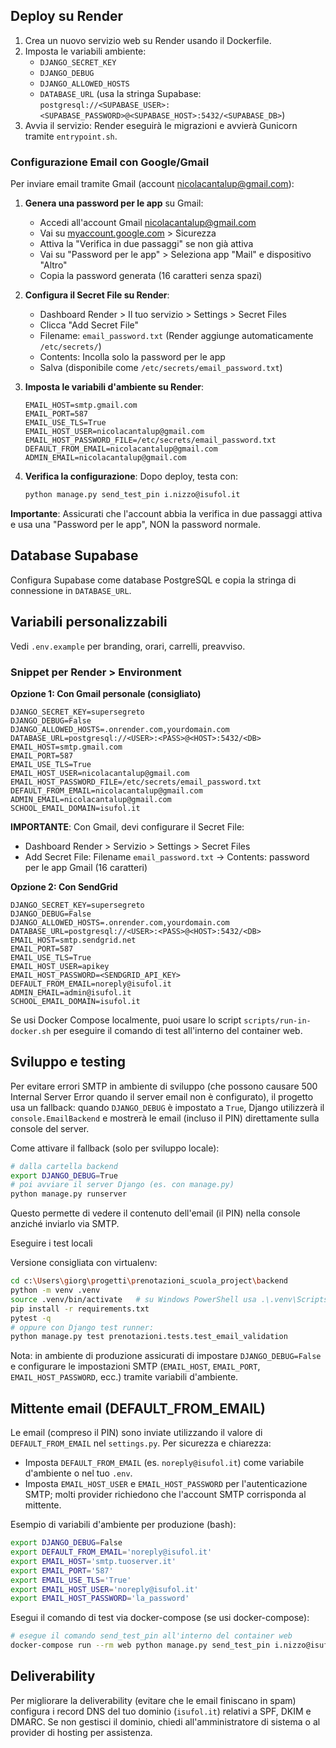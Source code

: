 ## Deploy su Render

1. Crea un nuovo servizio web su Render usando il Dockerfile.
2. Imposta le variabili ambiente:
	- `DJANGO_SECRET_KEY`
	- `DJANGO_DEBUG`
	- `DJANGO_ALLOWED_HOSTS`
	- `DATABASE_URL` (usa la stringa Supabase: `postgresql://<SUPABASE_USER>:<SUPABASE_PASSWORD>@<SUPABASE_HOST>:5432/<SUPABASE_DB>`)
3. Avvia il servizio: Render eseguirà le migrazioni e avvierà Gunicorn tramite `entrypoint.sh`.

### Configurazione Email con Google/Gmail

Per inviare email tramite Gmail (account nicolacantalup@gmail.com):

1. **Genera una password per le app** su Gmail:
   - Accedi all'account Gmail nicolacantalup@gmail.com
   - Vai su [myaccount.google.com](https://myaccount.google.com) > Sicurezza
   - Attiva la "Verifica in due passaggi" se non già attiva
   - Vai su "Password per le app" > Seleziona app "Mail" e dispositivo "Altro"
   - Copia la password generata (16 caratteri senza spazi)

2. **Configura il Secret File su Render**:
   - Dashboard Render > Il tuo servizio > Settings > Secret Files
   - Clicca "Add Secret File"
   - Filename: `email_password.txt` (Render aggiunge automaticamente `/etc/secrets/`)
   - Contents: Incolla solo la password per le app
   - Salva (disponibile come `/etc/secrets/email_password.txt`)

3. **Imposta le variabili d'ambiente su Render**:
   ```
   EMAIL_HOST=smtp.gmail.com
   EMAIL_PORT=587
   EMAIL_USE_TLS=True
   EMAIL_HOST_USER=nicolacantalup@gmail.com
   EMAIL_HOST_PASSWORD_FILE=/etc/secrets/email_password.txt
   DEFAULT_FROM_EMAIL=nicolacantalup@gmail.com
   ADMIN_EMAIL=nicolacantalup@gmail.com
   ```

4. **Verifica la configurazione**:
   Dopo deploy, testa con:
   ```bash
   python manage.py send_test_pin i.nizzo@isufol.it
   ```

**Importante**: Assicurati che l'account abbia la verifica in due passaggi attiva e usa una "Password per le app", NON la password normale.

## Database Supabase

Configura Supabase come database PostgreSQL e copia la stringa di connessione in `DATABASE_URL`.

## Variabili personalizzabili

Vedi `.env.example` per branding, orari, carrelli, preavviso.

### Snippet per Render > Environment

**Opzione 1: Con Gmail personale (consigliato)**

```
DJANGO_SECRET_KEY=supersegreto
DJANGO_DEBUG=False
DJANGO_ALLOWED_HOSTS=.onrender.com,yourdomain.com
DATABASE_URL=postgresql://<USER>:<PASS>@<HOST>:5432/<DB>
EMAIL_HOST=smtp.gmail.com
EMAIL_PORT=587
EMAIL_USE_TLS=True
EMAIL_HOST_USER=nicolacantalup@gmail.com
EMAIL_HOST_PASSWORD_FILE=/etc/secrets/email_password.txt
DEFAULT_FROM_EMAIL=nicolacantalup@gmail.com
ADMIN_EMAIL=nicolacantalup@gmail.com
SCHOOL_EMAIL_DOMAIN=isufol.it
```

**IMPORTANTE**: Con Gmail, devi configurare il Secret File:
- Dashboard Render > Servizio > Settings > Secret Files
- Add Secret File: Filename `email_password.txt` → Contents: password per le app Gmail (16 caratteri)

**Opzione 2: Con SendGrid**

```
DJANGO_SECRET_KEY=supersegreto
DJANGO_DEBUG=False
DJANGO_ALLOWED_HOSTS=.onrender.com,yourdomain.com
DATABASE_URL=postgresql://<USER>:<PASS>@<HOST>:5432/<DB>
EMAIL_HOST=smtp.sendgrid.net
EMAIL_PORT=587
EMAIL_USE_TLS=True
EMAIL_HOST_USER=apikey
EMAIL_HOST_PASSWORD=<SENDGRID_API_KEY>
DEFAULT_FROM_EMAIL=noreply@isufol.it
ADMIN_EMAIL=admin@isufol.it
SCHOOL_EMAIL_DOMAIN=isufol.it
```

Se usi Docker Compose localmente, puoi usare lo script `scripts/run-in-docker.sh` per eseguire il comando di test all'interno del container web.
## Sviluppo e testing

Per evitare errori SMTP in ambiente di sviluppo (che possono causare 500 Internal Server Error quando il server email non è configurato), il progetto usa un fallback: quando `DJANGO_DEBUG` è impostato a `True`, Django utilizzerà il `console.EmailBackend` e mostrerà le email (incluso il PIN) direttamente sulla console del server.

Come attivare il fallback (solo per sviluppo locale):

```bash
# dalla cartella backend
export DJANGO_DEBUG=True
# poi avviare il server Django (es. con manage.py)
python manage.py runserver
```

Questo permette di vedere il contenuto dell'email (il PIN) nella console anziché inviarlo via SMTP.

Eseguire i test locali

Versione consigliata con virtualenv:

```bash
cd c:\Users\giorg\progetti\prenotazioni_scuola_project\backend
python -m venv .venv
source .venv/bin/activate   # su Windows PowerShell usa .\.venv\Scripts\Activate.ps1
pip install -r requirements.txt
pytest -q
# oppure con Django test runner:
python manage.py test prenotazioni.tests.test_email_validation
```

Nota: in ambiente di produzione assicurati di impostare `DJANGO_DEBUG=False` e configurare le impostazioni SMTP (`EMAIL_HOST`, `EMAIL_PORT`, `EMAIL_HOST_PASSWORD`, ecc.) tramite variabili d'ambiente.

Mittente email (DEFAULT_FROM_EMAIL)
----------------------------------

Le email (compreso il PIN) sono inviate utilizzando il valore di `DEFAULT_FROM_EMAIL` nel `settings.py`. Per sicurezza e chiarezza:

- Imposta `DEFAULT_FROM_EMAIL` (es. `noreply@isufol.it`) come variabile d'ambiente o nel tuo `.env`.
- Imposta `EMAIL_HOST_USER` e `EMAIL_HOST_PASSWORD` per l'autenticazione SMTP; molti provider richiedono che l'account SMTP corrisponda al mittente.

Esempio di variabili d'ambiente per produzione (bash):

```bash
export DJANGO_DEBUG=False
export DEFAULT_FROM_EMAIL='noreply@isufol.it'
export EMAIL_HOST='smtp.tuoserver.it'
export EMAIL_PORT='587'
export EMAIL_USE_TLS='True'
export EMAIL_HOST_USER='noreply@isufol.it'
export EMAIL_HOST_PASSWORD='la_password'
```

Esegui il comando di test via docker-compose (se usi docker-compose):

```bash
# esegue il comando send_test_pin all'interno del container web
docker-compose run --rm web python manage.py send_test_pin i.nizzo@isufol.it
```

Deliverability
---------------
Per migliorare la deliverability (evitare che le email finiscano in spam) configura i record DNS del tuo dominio (`isufol.it`) relativi a SPF, DKIM e DMARC. Se non gestisci il dominio, chiedi all'amministratore di sistema o al provider di hosting per assistenza.
